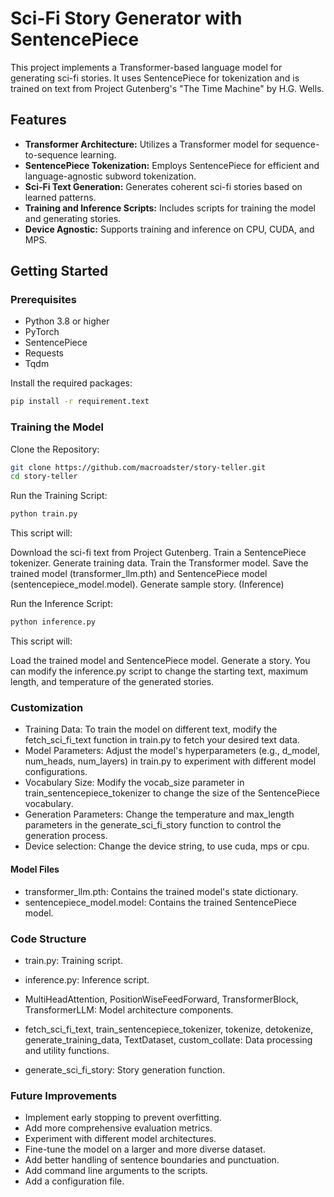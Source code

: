 # Sci-Fi Story Generator with SentencePiece

This project implements a Transformer-based language model for generating sci-fi stories. It uses SentencePiece for tokenization and is trained on text from Project Gutenberg's "The Time Machine" by H.G. Wells.

## Features

* **Transformer Architecture:** Utilizes a Transformer model for sequence-to-sequence learning.
* **SentencePiece Tokenization:** Employs SentencePiece for efficient and language-agnostic subword tokenization.
* **Sci-Fi Text Generation:** Generates coherent sci-fi stories based on learned patterns.
* **Training and Inference Scripts:** Includes scripts for training the model and generating stories.
* **Device Agnostic:** Supports training and inference on CPU, CUDA, and MPS.

## Getting Started

### Prerequisites

* Python 3.8 or higher
* PyTorch
* SentencePiece
* Requests
* Tqdm

Install the required packages:

```bash
pip install -r requirement.text
```

### Training the Model

Clone the Repository:

```bash
git clone https://github.com/macroadster/story-teller.git
cd story-teller
```

Run the Training Script:

```bash
python train.py
```

This script will:

  Download the sci-fi text from Project Gutenberg.
  Train a SentencePiece tokenizer.
  Generate training data.
  Train the Transformer model.
  Save the trained model (transformer_llm.pth) and SentencePiece model (sentencepiece_model.model).
  Generate sample story. (Inference)

Run the Inference Script:

```bash
python inference.py
```

This script will:

  Load the trained model and SentencePiece model.
  Generate a story.
  You can modify the inference.py script to change the starting text, maximum length, and temperature of the generated stories.

### Customization

* Training Data: To train the model on different text, modify the fetch_sci_fi_text function in train.py to fetch your desired text data.
* Model Parameters: Adjust the model's hyperparameters (e.g., d_model, num_heads, num_layers) in train.py to experiment with different model configurations.
* Vocabulary Size: Modify the vocab_size parameter in train_sentencepiece_tokenizer to change the size of the SentencePiece vocabulary.
* Generation Parameters: Change the temperature and max_length parameters in the generate_sci_fi_story function to control the generation process.
* Device selection: Change the device string, to use cuda, mps or cpu.

#### Model Files

* transformer_llm.pth: Contains the trained model's state dictionary.
* sentencepiece_model.model: Contains the trained SentencePiece model.

### Code Structure

* train.py: Training script.
* inference.py: Inference script.

* MultiHeadAttention, PositionWiseFeedForward, TransformerBlock, TransformerLLM: Model architecture components.
* fetch_sci_fi_text, train_sentencepiece_tokenizer, tokenize, detokenize, generate_training_data, TextDataset, custom_collate: Data processing and utility functions.
* generate_sci_fi_story: Story generation function.

### Future Improvements

* Implement early stopping to prevent overfitting.
* Add more comprehensive evaluation metrics.
* Experiment with different model architectures.
* Fine-tune the model on a larger and more diverse dataset.
* Add better handling of sentence boundaries and punctuation.
* Add command line arguments to the scripts.
* Add a configuration file.
